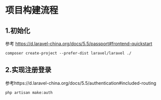 # 项目构建流程
## 1.初始化
参考 https://d.laravel-china.org/docs/5.5/passport#frontend-quickstart
```
composer create-project --prefer-dist laravel/laravel ./

```
## 2.实现注册登录
参考https://d.laravel-china.org/docs/5.5/authentication#included-routing
```
php artisan make:auth
```
